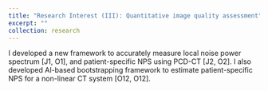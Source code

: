 ```yaml
---
title: "Research Interest (III): Quantitative image quality assessment"
excerpt: ""
collection: research
---
```


I developed a new framework to accurately measure local noise power spectrum [J1, O1], and patient-specific NPS using PCD-CT [J2, O2]. I also developed AI-based bootstrapping framework to estimate patient-specific NPS for a non-linear CT system [O12, O12].